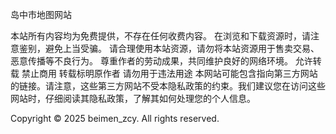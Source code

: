 岛中市地图网站


本站所有内容均为免费提供，不存在任何收费内容。 在浏览和下载资源时，请注意鉴别，避免上当受骗。
请合理使用本站资源，请勿将本站资源用于售卖交易、恶意传播等不良行为。 尊重作者的劳动成果，共同维护良好的网络环境。
允许转载 禁止商用 转载标明原作者 请勿用于违法用途
本网站可能包含指向第三方网站的链接。请注意，这些第三方网站不受本隐私政策的约束。我们建议您在访问这些网站时，仔细阅读其隐私政策，了解其如何处理您的个人信息。

Copyright © 2025 beimen_zcy. All rights reserved. 
